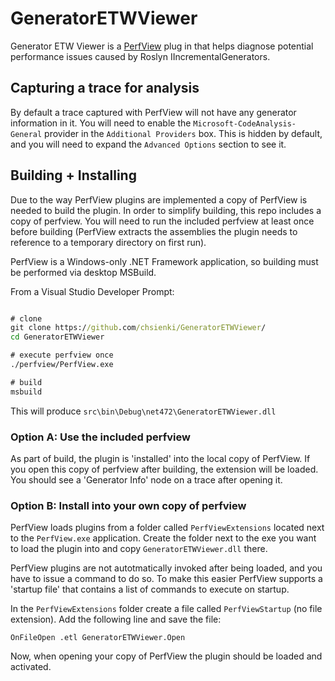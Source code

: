 # GeneratorETWViewer

Generator ETW Viewer is a [PerfView](https://github.com/microsoft/perfview) plug in that helps diagnose potential performance issues caused by Roslyn IIncrementalGenerators.

## Capturing a trace for analysis

By default a trace captured with PerfView will not have any generator information in it. You will need to enable the `Microsoft-CodeAnalysis-General` provider in the `Additional Providers` box. This is hidden by default, and you will need to expand the `Advanced Options` section to see it.

## Building + Installing

Due to the way PerfView plugins are implemented a copy of PerfView is needed to build the plugin. In order to simplify building, this repo includes a copy of perfview. You will need to run the included perfview at least once before building (PerfView extracts the assemblies the plugin needs to reference to a temporary directory on first run).

PerfView is a Windows-only .NET Framework application, so building must be performed via desktop MSBuild. 

From a Visual Studio Developer Prompt:

```cmd

# clone
git clone https://github.com/chsienki/GeneratorETWViewer/
cd GeneratorETWViewer

# execute perfview once
./perfview/PerfView.exe

# build
msbuild
```

This will produce `src\bin\Debug\net472\GeneratorETWViewer.dll`

### Option A: Use the included perfview

As part of build, the plugin is 'installed' into the local copy of PerfView. If you open this copy of perfview after building, the extension will be loaded. You should see a 'Generator Info' node on a trace after opening it. 

### Option B: Install into your own copy of perfview

PerfView loads plugins from a folder called `PerfViewExtensions` located next to the `PerfView.exe` application. Create the folder next to the exe you want to load the plugin into and copy `GeneratorETWViewer.dll` there.

PerfView plugins are not autotmatically invoked after being loaded, and you have to issue a command to do so. To make this easier PerfView supports a 'startup file' that contains a list of commands to execute on startup.

In the `PerfViewExtensions` folder create a file called `PerfViewStartup` (no file extension). Add the following line and save the file:

`OnFileOpen .etl GeneratorETWViewer.Open`

Now, when opening your copy of PerfView the plugin should be loaded and activated.

